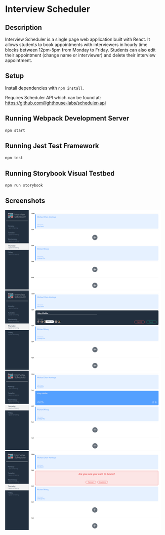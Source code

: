 # Interview Scheduler

## Description

Interview Scheduler is a single page web application built with React. It allows students to book appointments with interviewers in hourly time blocks between 12pm-5pm from Monday to Friday. Students can also edit their appointment (change name or interviewer) and delete their interview appointment.



## Setup

Install dependencies with `npm install`.

Requires Scheduler API which can be found at: https://github.com/lighthouse-labs/scheduler-api

## Running Webpack Development Server

```sh
npm start
```

## Running Jest Test Framework

```sh
npm test
```

## Running Storybook Visual Testbed

```sh
npm run storybook
```

## Screenshots

!["Appointments list"](https://github.com/rileypfeiffer/scheduler/blob/master/docs/appointments.png?raw=true)
!["Creating/editing an appointment"](https://github.com/rileypfeiffer/scheduler/blob/master/docs/editAppointment.png?raw=true)
!["Appointment created and added to list"](https://github.com/rileypfeiffer/scheduler/blob/master/docs/appointmentCreated.png?raw=true)
!["Deleting an appointment"](https://github.com/rileypfeiffer/scheduler/blob/master/docs/deleteAppointment.png?raw=true)